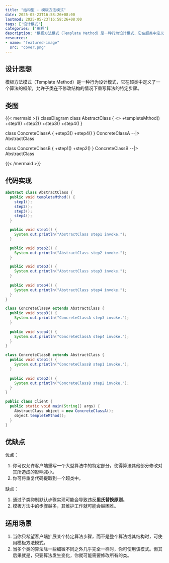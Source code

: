 ```yaml
---
title: "结构型 - 模板方法模式"
date: 2025-05-23T16:58:26+08:00
lastmod: 2025-05-23T16:58:26+08:00
tags: ['设计模式']
categories: ['编程']
description: "模板方法模式（Template Method）是一种行为设计模式，它在超类中定义了一个算法的框架，允许子类在不修改结构的情况下重写算法的特定步骤。"
resources:
- name: "featured-image"
  src: "cover.png"
---
```

<!--more-->
## 设计思想
模板方法模式（Template Method）是一种行为设计模式，它在超类中定义了一个算法的框架，允许子类在不修改结构的情况下重写算法的特定步骤。

## 类图
{{< mermaid >}}
classDiagram
  class AbstractClass {
    <<abstract>>
    +templeteMthod()
    +step1()
    +step2()
    +step3()
    +step4()
  }

  class ConcreteClassA {
    +step3()
    +step4()
  }
  ConcreteClassA --|> AbstractClass

  class ConcreteClassB {
    +step1()
    +step2()
  }
  ConcreteClassB --|> AbstractClass

{{< /mermaid >}}

## 代码实现
```java
abstract class AbstractClass {
  public void templeteMthod() {
    step1();
    step2();
    step3();
    step4();
  }

  public void step1() {
    System.out.println("AbstractClass step1 invoke.");
  }

  public void step2() {
    System.out.println("AbstractClass step2 invoke.");
  }

  public void step3() {
    System.out.println("AbstractClass step3 invoke.");
  }
  
  public void step4() {
    System.out.println("AbstractClass step4 invoke.");
  }
}

class ConcreteClassA extends AbstractClass {
  public void step3() {
    System.out.println("ConcreteClassA step3 invoke.");
  }
  
  public void step4() {
    System.out.println("ConcreteClassA step4 invoke.");
  }
}

class ConcreteClassB extends AbstractClass {
  public void step1() {
    System.out.println("ConcreteClassB step1 invoke.");
  }
  
  public void step2() {
    System.out.println("ConcreteClassB step2 invoke.");
  }
}

public class Client {
  public static void main(String[] args) {
    AbstractClass object = new ConcreteClassA();
    object.templeteMthod();
  }
}
```

## 优缺点
优点：
1. 你可仅允许客户端重写一个大型算法中的特定部分，使得算法其他部分修改对其所造成的影响减小。
2. 你可将重复代码提取到一个超类中。

缺点：
1. 通过子类抑制默认步骤实现可能会导致违反**里氏替换原则**。
2. 模板方法中的步骤越多，其维护工作就可能会越困难。

## 适用场景
1. 当你只希望客户端扩展某个特定算法步骤，而不是整个算法或其结构时，可使用模板方法模式。
2. 当多个类的算法除一些细微不同之外几乎完全一样时，你可使用该模式。但其后果就是，只要算法发生变化，你就可能需要修改所有的类。